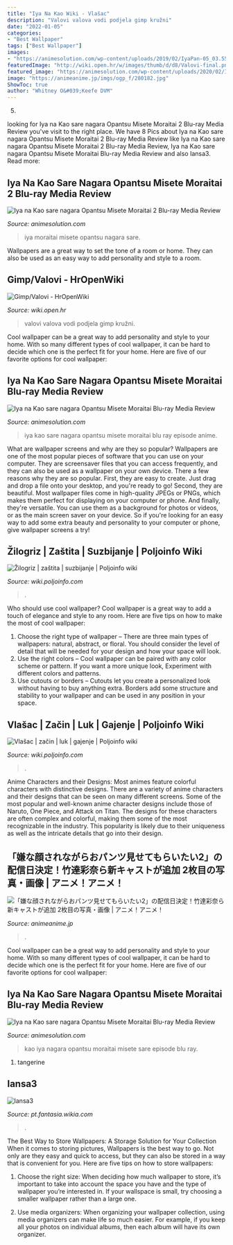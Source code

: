 ```yaml
---
title: "Iya Na Kao Wiki - Vlašac"
description: "Valovi valova vodi podjela gimp kružni"
date: "2022-01-05"
categories:
- "Best Wallpaper"
tags: ["Best Wallpaper"]
images:
- "https://animesolution.com/wp-content/uploads/2019/02/IyaPan-05_03.55_2019.02.02_00.59.31.jpg"
featuredImage: "http://wiki.open.hr/w/images/thumb/d/d8/Valovi-final.png/400px-Valovi-final.png"
featured_image: "https://animesolution.com/wp-content/uploads/2020/02/IyaPan-2-02_02.33_2020.02.08_01.00.23_stitch.jpg"
image: "https://animeanime.jp/imgs/ogp_f/280182.jpg"
ShowToc: true
author: "Whitney O&#039;Keefe DVM"
---
```



5.

	

		
looking for Iya na Kao sare nagara Opantsu Misete Moraitai 2 Blu-ray Media Review you've visit to the right place. We have 8 Pics about Iya na Kao sare nagara Opantsu Misete Moraitai 2 Blu-ray Media Review like Iya na Kao sare nagara Opantsu Misete Moraitai 2 Blu-ray Media Review, Iya na Kao sare nagara Opantsu Misete Moraitai Blu-ray Media Review and also Iansa3. Read more:
		
    
## Iya Na Kao Sare Nagara Opantsu Misete Moraitai 2 Blu-ray Media Review

<img loading=lazy src="https://animesolution.com/wp-content/uploads/2020/02/IyaPan-2-02_02.33_2020.02.08_01.00.23_stitch.jpg" onerror="this.onerror=null;this.src='https://tse2.mm.bing.net/th?id=OIP.qwyOlCgH8lFdmUvRMAxqCwHaIH&amp;pid=15.1';" alt="Iya na Kao sare nagara Opantsu Misete Moraitai 2 Blu-ray Media Review">

_Source: animesolution.com_

>iya moraitai misete opantsu nagara sare. 

	

Wallpapers are a great way to set the tone of a room or home. They can also be used as an easy way to add personality and style to a room.

    
## Gimp/Valovi - HrOpenWiki

<img loading=lazy src="http://wiki.open.hr/w/images/thumb/d/d8/Valovi-final.png/400px-Valovi-final.png" onerror="this.onerror=null;this.src='https://tse1.mm.bing.net/th?id=OIP.c3T9K7Q6UCGz6zioCZ2CfwAAAA&amp;pid=15.1';" alt="Gimp/Valovi - HrOpenWiki">

_Source: wiki.open.hr_

>valovi valova vodi podjela gimp kružni. 

	

Cool wallpaper can be a great way to add personality and style to your home. With so many different types of cool wallpaper, it can be hard to decide which one is the perfect fit for your home. Here are five of our favorite options for cool wallpaper: 

    
## Iya Na Kao Sare Nagara Opantsu Misete Moraitai Blu-ray Media Review

<img loading=lazy src="https://animesolution.com/wp-content/uploads/2019/02/IyaPan-05_03.55_2019.02.02_00.59.31.jpg" onerror="this.onerror=null;this.src='https://tse2.mm.bing.net/th?id=OIP.5aBC6rSzy5F2Hov9SxZV8QHaEK&amp;pid=15.1';" alt="Iya na Kao sare nagara Opantsu Misete Moraitai Blu-ray Media Review">

_Source: animesolution.com_

>iya kao sare nagara opantsu misete moraitai blu ray episode anime. 

	

What are wallpaper screens and why are they so popular?
Wallpapers are one of the most popular pieces of software that you can use on your computer. They are screensaver files that you can access frequently, and they can also be used as a wallpaper on your own device. There a few reasons why they are so popular. First, they are easy to create. Just drag and drop a file onto your desktop, and you're ready to go! Second, they are beautiful. Most wallpaper files come in high-quality JPEGs or PNGs, which makes them perfect for displaying on your computer or phone. And finally, they're versatile. You can use them as a background for photos or videos, or as the main screen saver on your device. So if you're looking for an easy way to add some extra beauty and personality to your computer or phone, give wallpaper screens a try!

    
## Žilogriz | Zaštita | Suzbijanje | Poljoinfo Wiki

<img loading=lazy src="https://wiki.poljoinfo.com/wp-content/uploads/2015/08/zilogriz_slika.jpg" onerror="this.onerror=null;this.src='https://tse4.mm.bing.net/th?id=OIP.wiiZGWZJ-qewHR-aQLv8DQHaFj&amp;pid=15.1';" alt="Žilogriz | zaštita | suzbijanje | Poljoinfo wiki">

_Source: wiki.poljoinfo.com_

>. 

	

Who should use cool wallpaper?
Cool wallpaper is a great way to add a touch of elegance and style to any room. Here are five tips on how to make the most of cool wallpaper: 
1) Choose the right type of wallpaper – There are three main types of wallpapers: natural, abstract, or floral. You should consider the level of detail that will be needed for your design and how your space will look. 
2) Use the right colors – Cool wallpaper can be paired with any color scheme or pattern. If you want a more unique look, Experiment with different colors and patterns. 
3) Use cutouts or borders – Cutouts let you create a personalized look without having to buy anything extra. Borders add some structure and stability to your wallpaper and can be used in any position in your space.

    
## Vlašac | Začin | Luk | Gajenje | Poljoinfo Wiki

<img loading=lazy src="http://wiki.poljoinfo.com/wp-content/uploads/2014/11/vlasasc.jpg" onerror="this.onerror=null;this.src='https://tse4.mm.bing.net/th?id=OIP.7MZZFPo4qu7aV42VqOGgIAHaJ4&amp;pid=15.1';" alt="Vlašac | začin | luk | gajenje | Poljoinfo wiki">

_Source: wiki.poljoinfo.com_

>. 

	

Anime Characters and their Designs: Most animes feature colorful characters with distinctive designs.
There are a variety of anime characters and their designs that can be seen on many different screens. Some of the most popular and well-known anime character designs include those of Naruto, One Piece, and Attack on Titan. The designs for these characters are often complex and colorful, making them some of the most recognizable in the industry. This popularity is likely due to their uniqueness as well as the intricate details that go into their design.

    
## 「嫌な顔されながらおパンツ見せてもらいたい2」の配信日決定！竹達彩奈ら新キャストが追加 2枚目の写真・画像 | アニメ！アニメ！

<img loading=lazy src="https://animeanime.jp/imgs/ogp_f/280182.jpg" onerror="this.onerror=null;this.src='https://tse3.mm.bing.net/th?id=OIP.aZk4hCh69WBlsRO4zFycJAHaHZ&amp;pid=15.1';" alt="「嫌な顔されながらおパンツ見せてもらいたい2」の配信日決定！竹達彩奈ら新キャストが追加 2枚目の写真・画像 | アニメ！アニメ！">

_Source: animeanime.jp_

>. 

	

Cool wallpaper can be a great way to add personality and style to your home. With so many different types of cool wallpaper, it can be hard to decide which one is the perfect fit for your home. Here are five of our favorite options for cool wallpaper: 

    
## Iya Na Kao Sare Nagara Opantsu Misete Moraitai Blu-ray Media Review

<img loading=lazy src="https://animesolution.com/wp-content/uploads/2019/02/IyaPan-06_03.34_2019.02.19_01.14.30.jpg" onerror="this.onerror=null;this.src='https://tse4.mm.bing.net/th?id=OIP.MgNdsDn0HeqZGcywznUsiAHaEK&amp;pid=15.1';" alt="Iya na Kao sare nagara Opantsu Misete Moraitai Blu-ray Media Review">

_Source: animesolution.com_

>kao iya nagara opantsu moraitai misete sare episode blu ray. 

	

1. tangerine 

    
## Iansa3

<img loading=lazy src="http://img2.wikia.nocookie.net/__cb20080315195724/fantasia/pt/images/thumb/e/eb/Iansa3.jpg/200px-Iansa3.jpg" onerror="this.onerror=null;this.src='https://tse3.mm.bing.net/th?id=OIP.u4CEL0szzYR9ppiZRlZ82QAAAA&amp;pid=15.1';" alt="Iansa3">

_Source: pt.fantasia.wikia.com_

>. 

	

The Best Way to Store Wallpapers: A Storage Solution for Your Collection
When it comes to storing pictures, Wallpapers is the best way to go. Not only are they easy and quick to access, but they can also be stored in a way that is convenient for you. Here are five tips on how to store wallpapers:
1) Choose the right size: When deciding how much wallpaper to store, it’s important to take into account the space you have and the type of wallpaper you’re interested in. If your wallspace is small, try choosing a smaller wallpaper rather than a large one.

2) Use media organizers: When organizing your wallpaper collection, using media organizers can make life so much easier. For example, if you keep all your photos on individual albums, then each album will have its own organizer.

